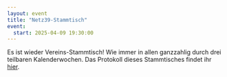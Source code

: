 ```yaml
---
layout: event
title: "Netz39-Stammtisch"
event:
  start: 2025-04-09 19:30:00
---
```


Es ist wieder Vereins-Stammtisch! Wie immer in allen ganzzahlig durch drei teilbaren Kalenderwochen. Das Protokoll dieses Stammtisches findet ihr [hier](https://wiki.netz39.de/stammtisch:2025:2025-04-09).
